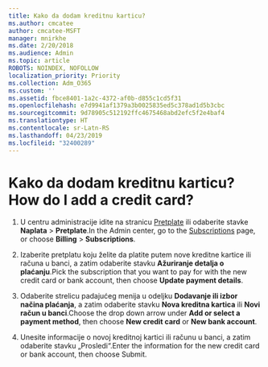 ```yaml
---
title: Kako da dodam kreditnu karticu?
ms.author: cmcatee
author: cmcatee-MSFT
manager: mnirkhe
ms.date: 2/20/2018
ms.audience: Admin
ms.topic: article
ROBOTS: NOINDEX, NOFOLLOW
localization_priority: Priority
ms.collection: Adm_O365
ms.custom: ''
ms.assetid: fbce8401-1a2c-4372-af0b-d855c1cd5f31
ms.openlocfilehash: e7d9941af1379a3b0025835ed5c378ad1d5b3cbc
ms.sourcegitcommit: 9d78905c512192ffc4675468abd2efc5f2e4baf4
ms.translationtype: HT
ms.contentlocale: sr-Latn-RS
ms.lasthandoff: 04/23/2019
ms.locfileid: "32400289"
---
```

# <a name="how-do-i-add-a-credit-card"></a><span data-ttu-id="e7f04-102">Kako da dodam kreditnu karticu?</span><span class="sxs-lookup"><span data-stu-id="e7f04-102">How do I add a credit card?</span></span>

1. <span data-ttu-id="e7f04-103">U centru administracije idite na stranicu [Pretplate](https://go.microsoft.com/fwlink/p/?linkid=842054) ili odaberite stavke **Naplata** \> **Pretplate**.</span><span class="sxs-lookup"><span data-stu-id="e7f04-103">In the Admin center, go to the [Subscriptions](https://go.microsoft.com/fwlink/p/?linkid=842054) page, or choose **Billing** \> **Subscriptions**.</span></span>
    
2. <span data-ttu-id="e7f04-104">Izaberite pretplatu koju želite da platite putem nove kreditne kartice ili računa u banci, a zatim odaberite stavku **Ažuriranje detalja o plaćanju**.</span><span class="sxs-lookup"><span data-stu-id="e7f04-104">Pick the subscription that you want to pay for with the new credit card or bank account, then choose **Update payment details**.</span></span>
    
3. <span data-ttu-id="e7f04-105">Odaberite strelicu padajućeg menija u odeljku **Dodavanje ili izbor načina plaćanja**, a zatim odaberite stavku **Nova kreditna kartica** ili **Novi račun u banci**.</span><span class="sxs-lookup"><span data-stu-id="e7f04-105">Choose the drop down arrow under **Add or select a payment method**, then choose **New credit card** or **New bank account**.</span></span>
    
4. <span data-ttu-id="e7f04-106">Unesite informacije o novoj kreditnoj kartici ili računu u banci, a zatim odaberite stavku „Prosledi“.</span><span class="sxs-lookup"><span data-stu-id="e7f04-106">Enter the information for the new credit card or bank account, then choose Submit.</span></span>
    

